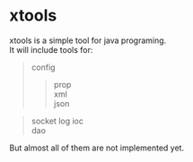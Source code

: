 xtools
======


xtools is a simple tool for java programing.  
It will include tools for:  
> config
>> prop  
>> xml  
>> json

> socket 
> log
> ioc  
> dao   

But almost all of them are not implemented yet.  



    